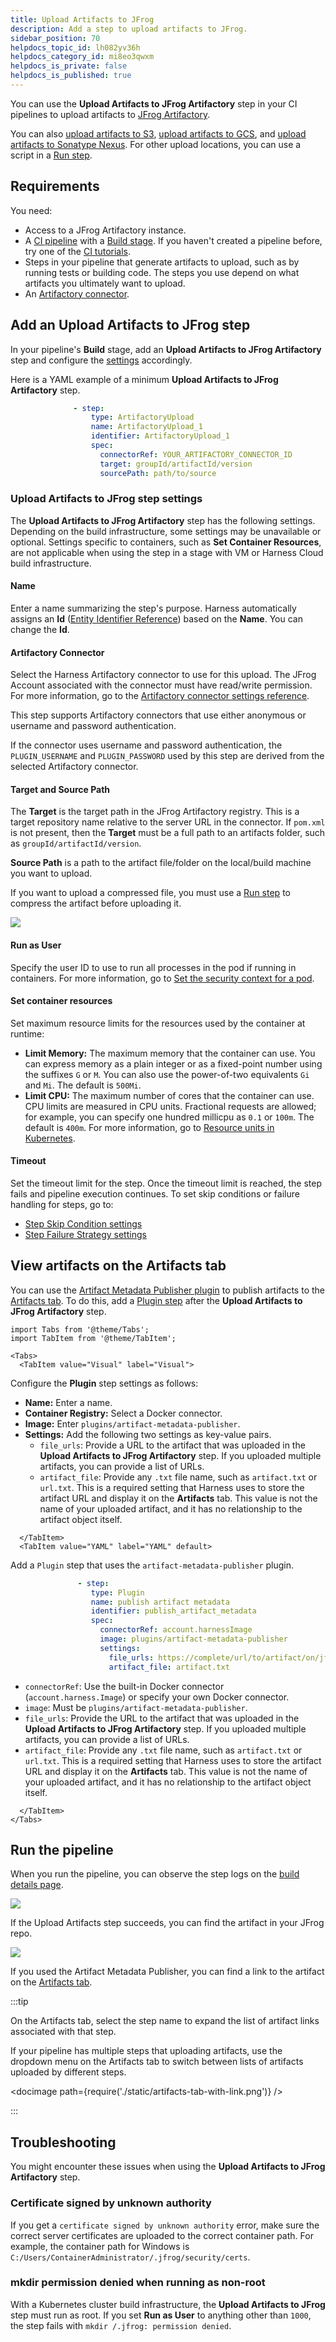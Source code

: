 ```yaml
---
title: Upload Artifacts to JFrog
description: Add a step to upload artifacts to JFrog.
sidebar_position: 70
helpdocs_topic_id: lh082yv36h
helpdocs_category_id: mi8eo3qwxm
helpdocs_is_private: false
helpdocs_is_published: true
---
```


You can use the **Upload Artifacts to JFrog Artifactory** step in your CI pipelines to upload artifacts to [JFrog Artifactory](https://www.jfrog.com/confluence/display/JFROG/JFrog+Artifactory).

You can also [upload artifacts to S3](./upload-artifacts-to-s-3-step-settings.md), [upload artifacts to GCS](./upload-artifacts-to-gcs-step-settings.md), and [upload artifacts to Sonatype Nexus](./upload-artifacts-to-sonatype-nexus.md). For other upload locations, you can use a script in a [Run step](../run-ci-scripts/run-step-settings.md).

## Requirements

You need:

* Access to a JFrog Artifactory instance.
* A [CI pipeline](../prep-ci-pipeline-components.md) with a [Build stage](../set-up-build-infrastructure/ci-stage-settings.md). If you haven't created a pipeline before, try one of the [CI tutorials](../../get-started/tutorials.md).
* Steps in your pipeline that generate artifacts to upload, such as by running tests or building code. The steps you use depend on what artifacts you ultimately want to upload.
* An [Artifactory connector](#artifactory-connector).

## Add an Upload Artifacts to JFrog step

In your pipeline's **Build** stage, add an **Upload Artifacts to JFrog Artifactory** step and configure the [settings](#upload-artifacts-to-jfrog-step-settings) accordingly.

Here is a YAML example of a minimum **Upload Artifacts to JFrog Artifactory** step.

```yaml
              - step:
                  type: ArtifactoryUpload
                  name: ArtifactoryUpload_1
                  identifier: ArtifactoryUpload_1
                  spec:
                    connectorRef: YOUR_ARTIFACTORY_CONNECTOR_ID
                    target: groupId/artifactId/version
                    sourcePath: path/to/source
```

### Upload Artifacts to JFrog step settings

The **Upload Artifacts to JFrog Artifactory** step has the following settings. Depending on the build infrastructure, some settings may be unavailable or optional. Settings specific to containers, such as **Set Container Resources**, are not applicable when using the step in a stage with VM or Harness Cloud build infrastructure.

#### Name

Enter a name summarizing the step's purpose. Harness automatically assigns an **Id** ([Entity Identifier Reference](../../../platform/20_References/entity-identifier-reference.md)) based on the **Name**. You can change the **Id**.

#### Artifactory Connector

Select the Harness Artifactory connector to use for this upload. The JFrog Account associated with the connector must have read/write permission. For more information, go to the [Artifactory connector settings reference](/docs/platform/Connectors/Cloud-providers/ref-cloud-providers/artifactory-connector-settings-reference).

This step supports Artifactory connectors that use either anonymous or username and password authentication.

If the connector uses username and password authentication, the `PLUGIN_USERNAME` and `PLUGIN_PASSWORD` used by this step are derived from the selected Artifactory connector.

#### Target and Source Path

The **Target** is the target path in the JFrog Artifactory registry. This is a target repository name relative to the server URL in the connector. If `pom.xml` is not present, then the **Target** must be a full path to an artifacts folder, such as `groupId/artifactId/version`.

**Source Path** is a path to the artifact file/folder on the local/build machine you want to upload.

If you want to upload a compressed file, you must use a [Run step](../run-ci-scripts/run-step-settings.md) to compress the artifact before uploading it.

![](./static/upload-artifacts-to-jfrog-519.png)

#### Run as User

Specify the user ID to use to run all processes in the pod if running in containers. For more information, go to [Set the security context for a pod](https://kubernetes.io/docs/tasks/configure-pod-container/security-context/#set-the-security-context-for-a-pod).

#### Set container resources

Set maximum resource limits for the resources used by the container at runtime:

* **Limit Memory:** The maximum memory that the container can use. You can express memory as a plain integer or as a fixed-point number using the suffixes `G` or `M`. You can also use the power-of-two equivalents `Gi` and `Mi`. The default is `500Mi`.
* **Limit CPU:** The maximum number of cores that the container can use. CPU limits are measured in CPU units. Fractional requests are allowed; for example, you can specify one hundred millicpu as `0.1` or `100m`. The default is `400m`. For more information, go to [Resource units in Kubernetes](https://kubernetes.io/docs/concepts/configuration/manage-resources-containers/#resource-units-in-kubernetes).

#### Timeout

Set the timeout limit for the step. Once the timeout limit is reached, the step fails and pipeline execution continues. To set skip conditions or failure handling for steps, go to:

* [Step Skip Condition settings](../../../platform/8_Pipelines/w_pipeline-steps-reference/step-skip-condition-settings.md)
* [Step Failure Strategy settings](../../../platform/8_Pipelines/w_pipeline-steps-reference/step-failure-strategy-settings.md)

## View artifacts on the Artifacts tab

You can use the [Artifact Metadata Publisher plugin](https://github.com/drone-plugins/artifact-metadata-publisher) to publish artifacts to the [Artifacts tab](../viewing-builds.md). To do this, add a [Plugin step](../use-drone-plugins/plugin-step-settings-reference.md) after the **Upload Artifacts to JFrog Artifactory** step.

```mdx-code-block
import Tabs from '@theme/Tabs';
import TabItem from '@theme/TabItem';
```
```mdx-code-block
<Tabs>
  <TabItem value="Visual" label="Visual">
```

Configure the **Plugin** step settings as follows:

* **Name:** Enter a name.
* **Container Registry:** Select a Docker connector.
* **Image:** Enter `plugins/artifact-metadata-publisher`.
* **Settings:** Add the following two settings as key-value pairs.
  * `file_urls`: Provide a URL to the artifact that was uploaded in the **Upload Artifacts to JFrog Artifactory** step. If you uploaded multiple artifacts, you can provide a list of URLs.
  * `artifact_file`: Provide any `.txt` file name, such as `artifact.txt` or `url.txt`. This is a required setting that Harness uses to store the artifact URL and display it on the **Artifacts** tab. This value is not the name of your uploaded artifact, and it has no relationship to the artifact object itself.

```mdx-code-block
  </TabItem>
  <TabItem value="YAML" label="YAML" default>
```

Add a `Plugin` step that uses the `artifact-metadata-publisher` plugin.

```yaml
               - step:
                  type: Plugin
                  name: publish artifact metadata
                  identifier: publish_artifact_metadata
                  spec:
                    connectorRef: account.harnessImage
                    image: plugins/artifact-metadata-publisher
                    settings:
                      file_urls: https://complete/url/to/artifact/on/jfrog
                      artifact_file: artifact.txt
```

* `connectorRef`: Use the built-in Docker connector (`account.harness.Image`) or specify your own Docker connector.
* `image`: Must be `plugins/artifact-metadata-publisher`.
* `file_urls`: Provide the URL to the artifact that was uploaded in the **Upload Artifacts to JFrog Artifactory** step. If you uploaded multiple artifacts, you can provide a list of URLs.
* `artifact_file`: Provide any `.txt` file name, such as `artifact.txt` or `url.txt`. This is a required setting that Harness uses to store the artifact URL and display it on the **Artifacts** tab. This value is not the name of your uploaded artifact, and it has no relationship to the artifact object itself.

```mdx-code-block
  </TabItem>
</Tabs>
```

## Run the pipeline

When you run the pipeline, you can observe the step logs on the [build details page](../viewing-builds.md).

![](static/upload-artifacts-to-jfrog-520.png)

If the Upload Artifacts step succeeds, you can find the artifact in your JFrog repo.

![](./static/upload-artifacts-to-jfrog-522.png)

If you used the Artifact Metadata Publisher, you can find a link to the artifact on the [Artifacts tab](../viewing-builds.md).

:::tip

On the Artifacts tab, select the step name to expand the list of artifact links associated with that step.

If your pipeline has multiple steps that uploading artifacts, use the dropdown menu on the Artifacts tab to switch between lists of artifacts uploaded by different steps.

<!-- ![](./static/artifacts-tab-with-link.png) -->

<docimage path={require('./static/artifacts-tab-with-link.png')} />

:::

## Troubleshooting

You might encounter these issues when using the **Upload Artifacts to JFrog Artifactory** step.

### Certificate signed by unknown authority

If you get a `certificate signed by unknown authority` error, make sure the correct server certificates are uploaded to the correct container path. For example, the container path for Windows is `C:/Users/ContainerAdministrator/.jfrog/security/certs`.

### mkdir permission denied when running as non-root

With a Kubernetes cluster build infrastructure, the **Upload Artifacts to JFrog** step must run as root. If you set **Run as User** to anything other than `1000`, the step fails with `mkdir /.jfrog: permission denied`.
